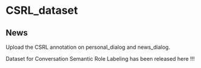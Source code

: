 # CSRL_dataset

## News

Upload the CSRL annotation on personal_dialog and news_dialog.

Dataset for Conversation Semantic Role Labeling has been released here !!!
